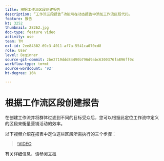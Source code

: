 ```yaml
---
title: 根据工作流区段创建报告
description: “工作流区段报告”功能可在动态报告中添加工作流区段代码。
feature: 报告
kt: 3252
thumbnail: 28262.jpg
doc-type: feature video
activity: use
team: TM
exl-id: 2ee84302-69c3-4011-af7a-5541ca070cd8
role: User
level: Beginner
source-git-commit: 2be2719ddd84490b796d9abc6300376fa896ff0c
workflow-type: tm+mt
source-wordcount: '92'
ht-degree: 16%

---
```


# 根据工作流区段创建报告

在创建工作流并将群体过滤到不同的目标受众后，您可以根据此定位工作流中定义的区段来衡量营销活动的效率。

以下视频介绍在报表中定位这些区段所需执行的三个步骤：

>[!VIDEO](https://video.tv.adobe.com/v/28262?quality=12)

有关详细信息，请参阅[文档](https://docs.adobe.com/content/help/en/campaign-standard/using/reporting/customizing-reports/creating-a-report-workflow-segment.html)
